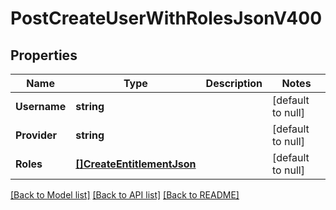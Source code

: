 # PostCreateUserWithRolesJsonV400

## Properties
Name | Type | Description | Notes
------------ | ------------- | ------------- | -------------
**Username** | **string** |  | [default to null]
**Provider** | **string** |  | [default to null]
**Roles** | [**[]CreateEntitlementJson**](CreateEntitlementJSON.md) |  | [default to null]

[[Back to Model list]](../README.md#documentation-for-models) [[Back to API list]](../README.md#documentation-for-api-endpoints) [[Back to README]](../README.md)


